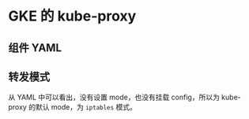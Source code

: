 # GKE 的 kube-proxy

## 组件 YAML

<FileBlock file="vendor/gcloud/kube-proxy.yaml" showLineNumbers />

## 转发模式

从 YAML 中可以看出，没有设置 mode，也没有挂载 config，所以为 kube-proxy 的默认 mode，为 `iptables` 模式。
